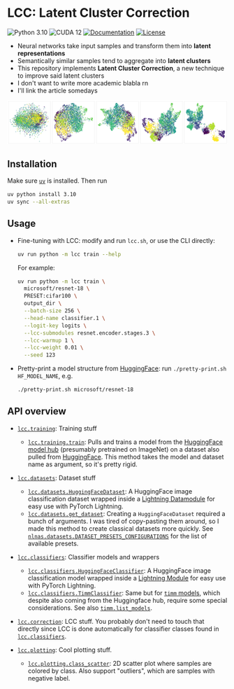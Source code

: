 # LCC: Latent Cluster Correction

![Python 3.10](https://img.shields.io/badge/Python-3.10-blue?logo=python)
![CUDA 12](https://img.shields.io/badge/CUDA-12-green?logo=nvidia)
[![Documentation](https://img.shields.io/badge/docs-here-pink)](https://cedric.hothanh.fr/lcc/lcc.html)
[![License](https://img.shields.io/badge/license-MIT-white)](https://choosealicense.com/licenses/mit/)

- Neural networks take input samples and transform them into **latent
  representations**
- Semantically similar samples tend to aggregate into **latent clusters**
- This repository implements **Latent Cluster Correction**, a new technique to
  improve said latent clusters
- I don't want to write more academic blabla rn
- I'll link the article somedays

![](docs/imgs/microsoft-resnet-18_cifar10.png)

<!-- ![](docs/imgs/timm-vgg11.tv_in1k_timm-eurosat-rgb.png) -->
<!-- ![](docs/imgs/alexnet_microsoft-cats_vs_dogs.png) -->

## Installation

Make sure [`uv`](https://docs.astral.sh/uv/) is installed. Then run

```sh
uv python install 3.10
uv sync --all-extras
```

## Usage

- Fine-tuning with LCC: modify and run `lcc.sh`, or use the CLI directly:

  ```sh
  uv run python -m lcc train --help
  ```

  For example:

  ```sh
  uv run python -m lcc train \
    microsoft/resnet-18 \
    PRESET:cifar100 \
    output_dir \
    --batch-size 256 \
    --head-name classifier.1 \
    --logit-key logits \
    --lcc-submodules resnet.encoder.stages.3 \
    --lcc-warmup 1 \
    --lcc-weight 0.01 \
    --seed 123
  ```

- Pretty-print a model structure from
  [HuggingFace](https://huggingface.co/models?pipeline_tag=image-classification):
  run `./pretty-print.sh HF_MODEL_NAME`, e.g.

  ```sh
  ./pretty-print.sh microsoft/resnet-18
  ```

## API overview

- [`lcc.training`](https://cedric.hothanh.fr/lcc/lcc/training.html): Training
  stuff
  - [`lcc.training.train`](https://cedric.hothanh.fr/lcc/lcc/training.html#train):
    Pulls and trains a model from the [HuggingFace model
    hub](https://huggingface.co/models?pipeline_tag=image-classification)
    (presumably pretrained on ImageNet) on a dataset also pulled from
    [HuggingFace](https://huggingface.co/datasets?task_categories=task_categories:image-classification).
    This method takes the model and dataset name as argument, so it's pretty
    rigid.
- [`lcc.datasets`](https://cedric.hothanh.fr/lcc/lcc/datasets.html): Dataset
  stuff

  - [`lcc.datasets.HuggingFaceDataset`](https://cedric.hothanh.fr/lcc/lcc/datasets.html#HuggingFaceDataset):
    A HuggingFace image classification dataset wrapped inside a [Lightning
    Datamodule](https://lightning.ai/docs/pytorch/stable/api/lightning.pytorch.core.LightningDataModule.html)
    for easy use with PyTorch Lightning.
  - [`lcc.datasets.get_dataset`](https://cedric.hothanh.fr/lcc/lcc/datasets.html#get_dataset):
    Creating a `HuggingFaceDataset` required a bunch of arguments. I was tired
    of copy-pasting them around, so I made this method to create classical
    datasets more quickly. See
    [`nlnas.datasets.DATASET_PRESETS_CONFIGURATIONS`](https://github.com/altaris/lcc/blob/728df7ef3124fba5c74343a528dfb8160822f3b7/lcc/datasets/preset.py#L10C30-L10C31)
    for the list of available presets.

- [`lcc.classifiers`](https://cedric.hothanh.fr/lcc/lcc/classifiers.html):
  Classifier models and wrappers
  - [`lcc.classifiers.HuggingFaceClassifier`](https://cedric.hothanh.fr/lcc/lcc/classifiers.html#HuggingFaceClassifier):
    A HuggingFace image classification model wrapped inside a [Lightning
    Module](https://lightning.ai/docs/pytorch/stable/api/lightning.pytorch.core.LightningModule.html)
    for easy use with PyTorch Lightning.
  - [`lcc.classifiers.TimmClassifier`](https://cedric.hothanh.fr/lcc/lcc/classifiers.html#TimmClassifier):
    Same but for [`timm` models](https://huggingface.co/docs/timm/index), which
    despite also coming from the Huggingface hub, require some special
    considerations. See also [`timm.list_models`](https://huggingface.co/docs/timm/reference/models#timm.list_models).
- [`lcc.correction`](https://cedric.hothanh.fr/lcc/lcc/correction.html): LCC
  stuff. You probably don't need to touch that directly since LCC is done
  automatically for classifier classes found in
  [`lcc.classifiers`](https://cedric.hothanh.fr/lcc/lcc/classifiers.html).
- [`lcc.plotting`](https://cedric.hothanh.fr/lcc/lcc/plotting.html): Cool
  plotting stuff.
  - [`lcc.plotting.class_scatter`](https://cedric.hothanh.fr/lcc/lcc/plotting.html#class_scatter):
    2D scatter plot where samples are colored by class. Also support "outliers",
    which are samples with negative label.
